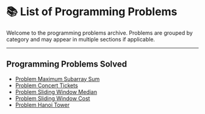 # 📚 List of Programming Problems

Welcome to the programming problems archive. Problems are grouped by category and may appear in multiple sections if applicable.

---
## Programming Problems Solved
- [Problem Maximum Subarray Sum](https://github.com/ShielaShiela/ProgrammingProblems/blob/874a54d8ef70b657916a32f6106ff8c81544ae4a/Maximum%20Subarray%20Sum.md)
- [Problem Concert Tickets](https://github.com/ShielaShiela/ProgrammingProblems/blob/9c8a0d0bb520a1bbba8e97f48c6e893e521c8884/Concert%20Tickets.md)
- [Problem Sliding Window Median](https://github.com/ShielaShiela/ProgrammingProblems/blob/46cc0ecee719e8918a829663b791bf1df48bbde7/Maximum%20Subarray%20Sum.md)
- [Problem Sliding Window Cost](https://github.com/ShielaShiela/ProgrammingProblems/tree/dceb3ba49e315fb6531b49eafab4791638230d85)
- [Problem Hanoi Tower](problems/problem-001/README.md)

<!---
## 📂 Data Structures
- [Problem Maximum Subarray Sum](problems/problem-001/README.md)

---

## 🔍 Searching
- [Problem 002: Increasing Array](problems/problem-002/README.md)

---

## 🔃 Sorting
*No problems listed yet.*

---

## 🔧 Common Algorithms
- [Problem 001: Find the Maximum Number](problems/problem-001/README.md)
- [Problem 002: Increasing Array](problems/problem-002/README.md)

---

## 🌟 Popular Programming Problems
- [Problem 002: Increasing Array](problems/problem-002/README.md)

---

## 🧠 Hard Problems
*No problems listed yet.* --->
